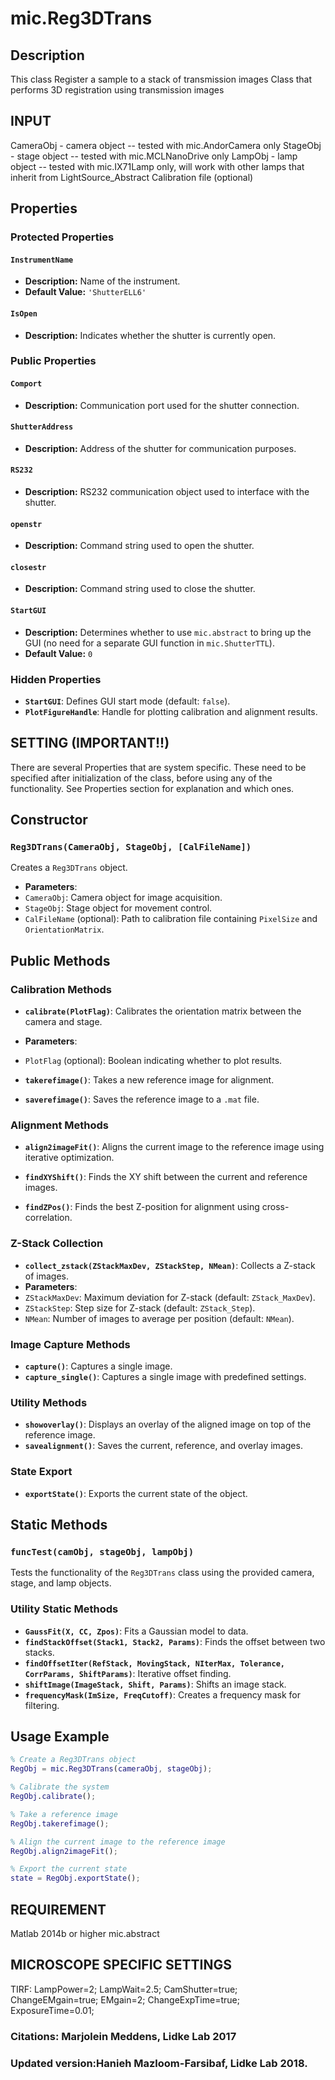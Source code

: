 # mic.Reg3DTrans

## Description
This class Register a sample to a stack of transmission images Class that performs 3D registration using transmission images

## INPUT
CameraObj - camera object -- tested with mic.AndorCamera only
StageObj - stage object -- tested with mic.MCLNanoDrive only
LampObj - lamp object -- tested with mic.IX71Lamp only, will work
with other lamps that inherit from
LightSource_Abstract
Calibration file (optional)

## Properties

### Protected Properties

#### `InstrumentName`
- **Description:** Name of the instrument.
- **Default Value:** `'ShutterELL6'`

#### `IsOpen`
- **Description:** Indicates whether the shutter is currently open.

### Public Properties

#### `Comport`
- **Description:** Communication port used for the shutter connection.

#### `ShutterAddress`
- **Description:** Address of the shutter for communication purposes.

#### `RS232`
- **Description:** RS232 communication object used to interface with the shutter.

#### `openstr`
- **Description:** Command string used to open the shutter.

#### `closestr`
- **Description:** Command string used to close the shutter.

#### `StartGUI`
- **Description:** Determines whether to use `mic.abstract` to bring up the GUI (no need for a separate GUI function in `mic.ShutterTTL`).
- **Default Value:** `0`

### Hidden Properties
- **`StartGUI`**: Defines GUI start mode (default: `false`).
- **`PlotFigureHandle`**: Handle for plotting calibration and alignment results.
## SETTING (IMPORTANT!!)
There are several Properties that are system specific. These need
to be specified after initialization of the class, before using
any of the functionality. See Properties section for explanation
and which ones.

## Constructor

### `Reg3DTrans(CameraObj, StageObj, [CalFileName])`
Creates a `Reg3DTrans` object.
- **Parameters**:
- `CameraObj`: Camera object for image acquisition.
- `StageObj`: Stage object for movement control.
- `CalFileName` (optional): Path to calibration file containing `PixelSize` and `OrientationMatrix`.

## Public Methods

### Calibration Methods
- **`calibrate(PlotFlag)`**: Calibrates the orientation matrix between the camera and stage.
- **Parameters**:
- `PlotFlag` (optional): Boolean indicating whether to plot results.

- **`takerefimage()`**: Takes a new reference image for alignment.

- **`saverefimage()`**: Saves the reference image to a `.mat` file.

### Alignment Methods
- **`align2imageFit()`**: Aligns the current image to the reference image using iterative optimization.

- **`findXYShift()`**: Finds the XY shift between the current and reference images.

- **`findZPos()`**: Finds the best Z-position for alignment using cross-correlation.

### Z-Stack Collection
- **`collect_zstack(ZStackMaxDev, ZStackStep, NMean)`**: Collects a Z-stack of images.
- **Parameters**:
- `ZStackMaxDev`: Maximum deviation for Z-stack (default: `ZStack_MaxDev`).
- `ZStackStep`: Step size for Z-stack (default: `ZStack_Step`).
- `NMean`: Number of images to average per position (default: `NMean`).

### Image Capture Methods
- **`capture()`**: Captures a single image.
- **`capture_single()`**: Captures a single image with predefined settings.

### Utility Methods
- **`showoverlay()`**: Displays an overlay of the aligned image on top of the reference image.
- **`savealignment()`**: Saves the current, reference, and overlay images.

### State Export
- **`exportState()`**: Exports the current state of the object.

## Static Methods

### `funcTest(camObj, stageObj, lampObj)`
Tests the functionality of the `Reg3DTrans` class using the provided camera, stage, and lamp objects.

### Utility Static Methods
- **`GaussFit(X, CC, Zpos)`**: Fits a Gaussian model to data.
- **`findStackOffset(Stack1, Stack2, Params)`**: Finds the offset between two stacks.
- **`findOffsetIter(RefStack, MovingStack, NIterMax, Tolerance, CorrParams, ShiftParams)`**: Iterative offset finding.
- **`shiftImage(ImageStack, Shift, Params)`**: Shifts an image stack.
- **`frequencyMask(ImSize, FreqCutoff)`**: Creates a frequency mask for filtering.

## Usage Example

```matlab
% Create a Reg3DTrans object
RegObj = mic.Reg3DTrans(cameraObj, stageObj);

% Calibrate the system
RegObj.calibrate();

% Take a reference image
RegObj.takerefimage();

% Align the current image to the reference image
RegObj.align2imageFit();

% Export the current state
state = RegObj.exportState();
```

## REQUIREMENT
Matlab 2014b or higher
mic.abstract

## MICROSCOPE SPECIFIC SETTINGS
TIRF: LampPower=2; LampWait=2.5; CamShutter=true; ChangeEMgain=true;
EMgain=2; ChangeExpTime=true; ExposureTime=0.01;
### Citations: Marjolein Meddens,  Lidke Lab 2017
### Updated version:Hanieh Mazloom-Farsibaf, Lidke Lab 2018.


